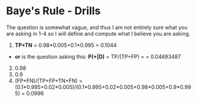# Baye's Rule - Drills

The question is somewhat vague, and thus I am not entirely sure what you are asking in 1-4 so I will define and compute what I believe you are asking.


1. **TP+TN** = 0.98\*0.005+0.1\*0.995 = 0.1044
  * **or** is the question asking this: **P(+|D)** = TP/(TP+FP) =  = 0.04693487
2. 0.98
4. 0.9
4. (FP+FN)/(TP+FP+TN+FN) = (0.1\*0.995+0.02\*0.005)/(0.1\*0.995+0.02\*0.005+0.98\*0.005+0.9\*0.995) = 0.0996